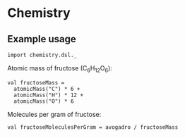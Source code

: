 # Chemistry

## Example usage

```
import chemistry.dsl._
```

Atomic mass of fructose (C<sub>6</sub>H<sub>12</sub>O<sub>6</sub>):

```
val fructoseMass =
  atomicMass("C") * 6 +
  atomicMass("H") * 12 +
  atomicMass("O") * 6
```

Molecules per gram of fructose:

```
val fructoseMoleculesPerGram = avogadro / fructoseMass
```
